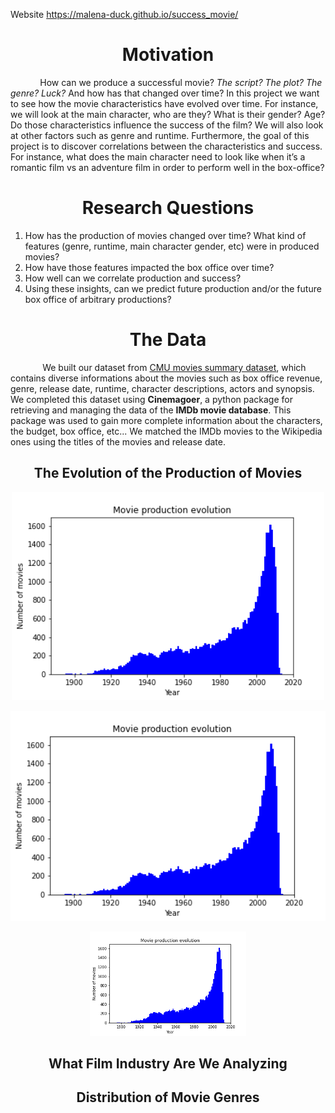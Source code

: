 Website https://malena-duck.github.io/success_movie/
# <center> Motivation </center>

&nbsp;&nbsp;&nbsp;&nbsp;&nbsp;&nbsp;&nbsp;&nbsp;&nbsp;&nbsp;&nbsp;&nbsp;How can we produce a successful movie? _The script? The plot? The genre? Luck?_ And how has that changed over time? In this project we want to see how the movie characteristics have evolved over time. For instance, we will look at the main character, who are they? What is their gender? Age? Do those characteristics influence the success of the film? We will also look at other factors such as genre and runtime. Furthermore, the goal of this project is to discover correlations between the characteristics and success. For instance, what does the main character need to look like when it’s a romantic film vs an adventure film in order to perform well in the box-office? 


# <center> Research Questions </center>
1. How has the production of movies changed over time? What kind of features (genre, runtime, main character gender, etc) were in produced movies?
2. How have those features impacted the box office over time?
3. How well can we correlate production and success?
4. Using these insights, can we predict future production and/or the future box office of arbitrary productions?


# <center> The Data </center>
&nbsp;&nbsp;&nbsp;&nbsp;&nbsp;&nbsp;&nbsp;&nbsp;&nbsp;&nbsp;&nbsp;&nbsp; We built our dataset from [CMU movies summary dataset](http://www.cs.cmu.edu/~ark/personas/), which contains diverse informations about the movies such as box office revenue, genre, release date, runtime, character descriptions, actors and synopsis. We completed this dataset using **Cinemagoer**, a python package for retrieving and managing the data of the **IMDb movie database**. This package was used to gain more complete information about the characters, the budget, box office, etc... We matched the IMDb movies to the Wikipedia ones using the titles of the movies and release date.


## <center> The Evolution of the Production of Movies </center>

<p align="center">
  <img src="./assets/img/Movie_production_evolution.png" width="500" />
</p>

<p align="center">
  <img src="./assets/img/Movie_production_evolution.png" width="1000" />
</p>

<p align="center">
  <img src="./assets/img/Movie_production_evolution.png" width="250" />
</p>

## <center> What Film Industry Are We Analyzing </center>

## <center> Distribution of Movie Genres </center>






